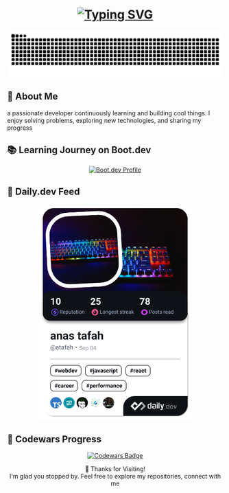 <h1 align="center"> <a href="https://git.io/typing-svg"> <img src="https://readme-typing-svg.herokuapp.com?font=Righteous&pause=500&center=true&width=435&lines=Welcome+%F0%9F%91%8B+to+my+GitHub+Profile" alt="Typing SVG" /> </a> </h1>

<p align="center"> <img src="https://raw.githubusercontent.com/atafah/atafah/output/snake.svg" alt="GitHub activity animation" /> </p>

<h2>🚀 About Me</h2>
a passionate developer continuously learning and building cool things. I enjoy solving problems, exploring new technologies, and sharing my progress

<h2>📚 Learning Journey on Boot.dev</h2>
<p align="center"> <a href="https://www.boot.dev/u/atafah" target="_blank"> <img src="https://api.boot.dev/v1/users/public/5f5b8811-5e83-4744-833a-f1dcea42576d/thumbnail" alt="Boot.dev Profile" /> </a> </p>

<h2>📰 Daily.dev Feed</h2>
<p align="center"> <a href="https://app.daily.dev/atafah"> <img src="./devcard.png" width="356" alt="Daily.dev Card" /> </a> </p>

<h2>🧠 Codewars Progress</h2>
<p align="center"> <a href="https://www.codewars.com/users/atafah" target="_blank"> <img src="https://www.codewars.com/users/atafah/badges/large" alt="Codewars Badge" /> </a> </p>

<p align="center">
🙌 Thanks for Visiting!
  <br/>
I'm glad you stopped by. Feel free to explore my repositories, connect with me</p>
